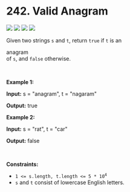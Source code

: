 # 242. Valid Anagram

![][easy-shield]
![][topic1-shield]
![][topic2-shield]
![][topic3-shield]
<div><p>Given two strings <code>s</code> and <code>t</code>, return <code>true</code> if <code>t</code> is an <span><div ><div><div><div>anagram</div></div><div></div></div></div></span> of <code>s</code>, and <code>false</code> otherwise.</p>

<p>&nbsp;</p>
<p><strong>Example 1:</strong></p>

<div>
<p><strong>Input:</strong> <span>s = "anagram", t = "nagaram"</span></p>

<p><strong>Output:</strong> <span>true</span></p>
</div>

<p><strong>Example 2:</strong></p>

<div>
<p><strong>Input:</strong> <span>s = "rat", t = "car"</span></p>

<p><strong>Output:</strong> <span>false</span></p>
</div>

<p>&nbsp;</p>
<p><strong>Constraints:</strong></p>

<ul>
	<li><code>1 &lt;= s.length, t.length &lt;= 5 * 10<sup>4</sup></code></li>
	<li><code>s</code> and <code>t</code> consist of lowercase English letters.</li>
</ul>
</div>

<!-- LINK GROUP -->

[easy-shield]: https://img.shields.io/badge/easy-46c6c2

[topic1-shield]: https://img.shields.io/badge/hash%20table-777

[topic2-shield]: https://img.shields.io/badge/string-777

[topic3-shield]: https://img.shields.io/badge/sorting-777
